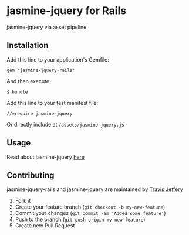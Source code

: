 # jasmine-jquery for Rails

jasmine-jquery via asset pipeline

## Installation

Add this line to your application's Gemfile:

    gem 'jasmine-jquery-rails'

And then execute:

    $ bundle

Add this line to your test manifest file:

    //=require jasmine-jquery

Or directly include at `/assets/jasmine-jquery.js`

## Usage

Read about jasmine-jquery [here](http://github.com/velesin/jasmine-jquery)

## Contributing

jasmine-jquery-rails and jasmine-jquery are maintained by [Travis Jeffery](http://github.com/travisjeffery)

1. Fork it
2. Create your feature branch (`git checkout -b my-new-feature`)
3. Commit your changes (`git commit -am 'Added some feature'`)
4. Push to the branch (`git push origin my-new-feature`)
5. Create new Pull Request
